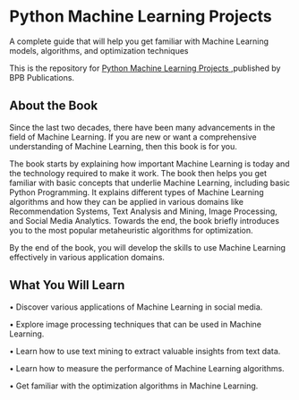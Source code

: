 # Python Machine Learning Projects

A complete guide that will help you get familiar with Machine Learning  models, algorithms, and optimization techniques

This is the repository for [Python Machine Learning Projects
](https://bpbonline.com/products/python-machine-learning-projects?variant=42588769157320),published by BPB Publications. 

## About the Book
Since the last two decades, there have been many advancements in the field of Machine Learning. If you are new or want a comprehensive understanding of Machine Learning, then this book is for you.

The book starts by explaining how important Machine Learning is today and the technology required to make it work. The book then helps you get familiar with basic concepts that underlie Machine Learning, including basic Python Programming. It explains different types of Machine Learning algorithms and how they can be applied in various domains like Recommendation Systems, Text Analysis and Mining, Image Processing, and Social Media Analytics. Towards the end, the book briefly introduces you to the most popular metaheuristic algorithms for optimization.

By the end of the book, you will develop the skills to use Machine Learning effectively in various application domains.

## What You Will Learn
•  Discover various applications of Machine Learning in social media.

•  Explore image processing techniques that can be used in Machine Learning.

•  Learn how to use text mining to extract valuable insights from text data.

•  Learn how to measure the performance of Machine Learning algorithms.

•  Get familiar with the optimization algorithms in Machine Learning.
